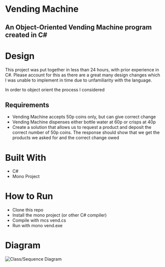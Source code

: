 # Vending Machine

## An Object-Oriented Vending Machine program created in C#

# Design
This project was put together in less than 24 hours, with prior experience in C#. Please account for this as there are a great many design changes which I was unable to implement in time due to unfamiliarity with the language.

In order to object orient the process I considered



## Requirements
- Vending Machine accepts 50p coins only, but can give correct change
- Vending Machine dispenses either bottle water at 60p or crisps at 40p
- Create a solution that allows us to request a product and deposit the correct number of 50p coins. The response should show that we get the products we asked for and the correct change owed

# Built With
- C#
- Mono Project

# How to Run
- Clone this repo
- Install the mono project (or other C# compiler)
- Compile with mcs vend.cs
- Run with mono vend.exe

# Diagram

![Class/Sequence Diagram](http://imgur.com/KX7KOc1)
